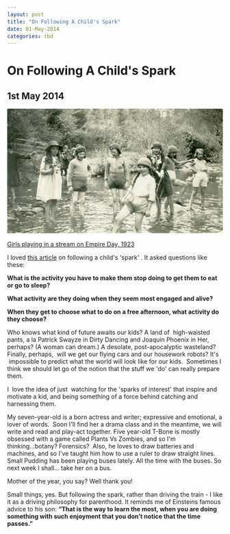 ```yaml
---
layout: post
title: "On Following A Child's Spark"
date: 01-May-2014
categories: tbd
---
```


# On Following A Child's Spark

## 1st May 2014

<img class="photo-horiz" src="/images/2014/05/II3.jpg" />

<a href="http://www.retronaut.com/2013/11/girls-playing-on-empire-day/">Girls playing in a stream on Empire Day,   1923</a>

I loved <a href="http://www.parentfurther.com/your-childs-spark">this article</a> on following a child's 'spark' . It asked questions like these:

**What is the activity you have to make them stop doing to get them to eat or go to sleep?**

**What activity are they doing when they seem most engaged and alive?**

**When they get to choose what to do on a free afternoon,   what activity do they choose?**

Who knows what kind of future awaits our kids? A land of  high-waisted pants,   a la Patrick Swayze in Dirty Dancing and Joaquin Phoenix in Her, perhaps? (A woman can dream.) A desolate, post-apocalyptic wasteland? Finally, perhaps,  will we get our flying cars and our housework robots? It's  impossible to predict what the world will look like for our kids.  Sometimes I think we should let go of the notion that the stuff we 'do' can really prepare them.

I  love the idea of just  watching for the 'sparks of interest' that inspire and motivate a kid, and being something of a force behind catching and harnessing them.

My seven-year-old is a born actress and writer; expressive and emotional, a lover of words.  Soon I'll find her a drama class and in the meantime, we will write and read and play-act together. Five year-old T-Bone is mostly obsessed with a game called Plants Vs Zombies, and so I'm thinking...botany? Forensics?  Also, he loves to draw batteries and machines, and so I've taught him how to use a ruler to draw straight lines. Small Pudding has been playing buses lately. All the time with the buses. So next week I shall... take her on a bus.

Mother of the year, you say? Well thank you!

Small things, yes. But following the spark, rather than driving the train - I like it as a driving philosophy for parenthood. It reminds me of Einsteins famous advice to his son: **“That is the way to learn the most, when you are doing something with such enjoyment that you don’t notice that the time passes.”**
